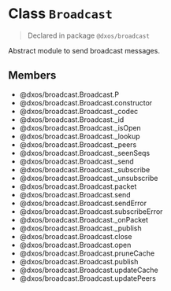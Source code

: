 # Class `Broadcast`
> Declared in package `@dxos/broadcast`

Abstract module to send broadcast messages.

## Members
- @dxos/broadcast.Broadcast.P
- @dxos/broadcast.Broadcast.constructor
- @dxos/broadcast.Broadcast._codec
- @dxos/broadcast.Broadcast._id
- @dxos/broadcast.Broadcast._isOpen
- @dxos/broadcast.Broadcast._lookup
- @dxos/broadcast.Broadcast._peers
- @dxos/broadcast.Broadcast._seenSeqs
- @dxos/broadcast.Broadcast._send
- @dxos/broadcast.Broadcast._subscribe
- @dxos/broadcast.Broadcast._unsubscribe
- @dxos/broadcast.Broadcast.packet
- @dxos/broadcast.Broadcast.send
- @dxos/broadcast.Broadcast.sendError
- @dxos/broadcast.Broadcast.subscribeError
- @dxos/broadcast.Broadcast._onPacket
- @dxos/broadcast.Broadcast._publish
- @dxos/broadcast.Broadcast.close
- @dxos/broadcast.Broadcast.open
- @dxos/broadcast.Broadcast.pruneCache
- @dxos/broadcast.Broadcast.publish
- @dxos/broadcast.Broadcast.updateCache
- @dxos/broadcast.Broadcast.updatePeers
